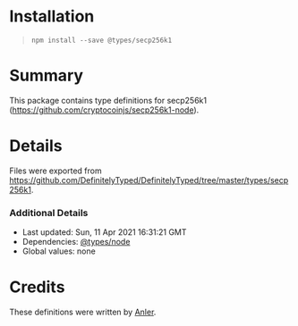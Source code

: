 # Installation
> `npm install --save @types/secp256k1`

# Summary
This package contains type definitions for secp256k1 (https://github.com/cryptocoinjs/secp256k1-node).

# Details
Files were exported from https://github.com/DefinitelyTyped/DefinitelyTyped/tree/master/types/secp256k1.

### Additional Details
 * Last updated: Sun, 11 Apr 2021 16:31:21 GMT
 * Dependencies: [@types/node](https://npmjs.com/package/@types/node)
 * Global values: none

# Credits
These definitions were written by [Anler](https://github.com/anler).
